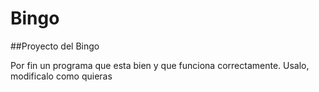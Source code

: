 # Bingo
##Proyecto del Bingo

Por fin un programa que esta bien y que funciona correctamente.
Usalo, modificalo como quieras
